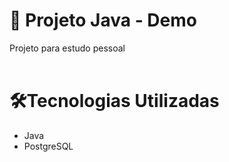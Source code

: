 # 📁 Projeto Java - Demo

Projeto para estudo pessoal
<br/>
<br/>


# 🛠Tecnologias Utilizadas

- Java
- PostgreSQL
<br/>
<br/>


